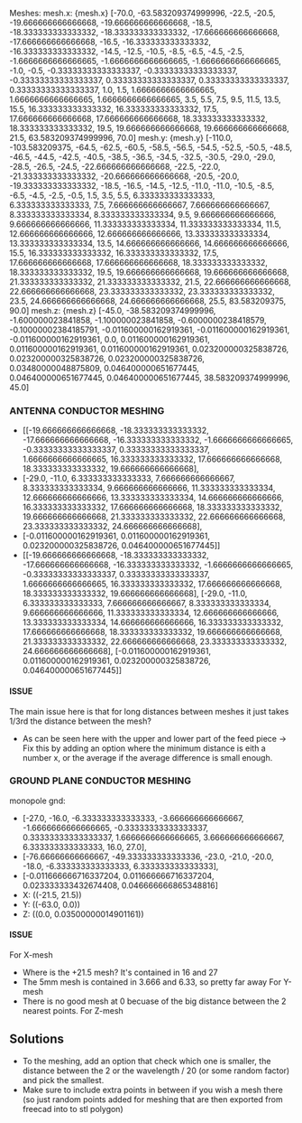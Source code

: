 Meshes:
mesh.x: {mesh.x}
 [-70.0, -63.583209374999996, -22.5, -20.5, -19.666666666666668, -19.666666666666668, -18.5, -18.333333333333332, -18.333333333333332, -17.666666666666668, -17.666666666666668, -16.5, -16.333333333333332, -16.333333333333332, -14.5, -12.5, -10.5, -8.5, -6.5, -4.5, -2.5, -1.6666666666666665, -1.6666666666666665, -1.6666666666666665, -1.0, -0.5, -0.33333333333333337, -0.33333333333333337, -0.33333333333333337, 0.33333333333333337, 0.33333333333333337, 0.33333333333333337, 1.0, 1.5, 1.6666666666666665, 1.6666666666666665, 1.6666666666666665, 3.5, 5.5, 7.5, 9.5, 11.5, 13.5, 15.5, 16.333333333333332, 16.333333333333332, 17.5, 17.666666666666668, 17.666666666666668, 18.333333333333332, 18.333333333333332, 19.5, 19.666666666666668, 19.666666666666668, 21.5, 63.583209374999996, 70.0]
mesh.y: {mesh.y}
 [-110.0, -103.583209375, -64.5, -62.5, -60.5, -58.5, -56.5, -54.5, -52.5, -50.5, -48.5, -46.5, -44.5, -42.5, -40.5, -38.5, -36.5, -34.5, -32.5, -30.5, -29.0, -29.0, -28.5, -26.5, -24.5, -22.666666666666668, -22.5, -22.0, -21.333333333333332, -20.666666666666668, -20.5, -20.0, -19.333333333333332, -18.5, -16.5, -14.5, -12.5, -11.0, -11.0, -10.5, -8.5, -6.5, -4.5, -2.5, -0.5, 1.5, 3.5, 5.5, 6.333333333333333, 6.333333333333333, 7.5, 7.666666666666667, 7.666666666666667, 8.333333333333334, 8.333333333333334, 9.5, 9.666666666666666, 9.666666666666666, 11.333333333333334, 11.333333333333334, 11.5, 12.666666666666666, 12.666666666666666, 13.333333333333334, 13.333333333333334, 13.5, 14.666666666666666, 14.666666666666666, 15.5, 16.333333333333332, 16.333333333333332, 17.5, 17.666666666666668, 17.666666666666668, 18.333333333333332, 18.333333333333332, 19.5, 19.666666666666668, 19.666666666666668, 21.333333333333332, 21.333333333333332, 21.5, 22.666666666666668, 22.666666666666668, 23.333333333333332, 23.333333333333332, 23.5, 24.666666666666668, 24.666666666666668, 25.5, 83.583209375, 90.0]
mesh.z: {mesh.z}
 [-45.0, -38.583209374999996, -1.600000023841858, -1.100000023841858, -0.6000000238418579, -0.10000002384185791, -0.011600000162919361, -0.011600000162919361, -0.011600000162919361, 0.0, 0.011600000162919361, 0.011600000162919361, 0.011600000162919361, 0.023200000325838726, 0.023200000325838726, 0.023200000325838726, 0.03480000048875809, 0.046400000651677445, 0.046400000651677445, 0.046400000651677445, 38.583209374999996, 45.0]


### ANTENNA CONDUCTOR MESHING
- [[-19.666666666666668, -18.333333333333332, -17.666666666666668, -16.333333333333332, -1.6666666666666665, -0.33333333333333337, 0.33333333333333337, 1.6666666666666665, 16.333333333333332, 17.666666666666668, 18.333333333333332, 19.666666666666668], 
- [-29.0, -11.0, 6.333333333333333, 7.666666666666667, 8.333333333333334, 9.666666666666666, 11.333333333333334, 12.666666666666666, 13.333333333333334, 14.666666666666666, 16.333333333333332, 17.666666666666668, 18.333333333333332, 19.666666666666668, 21.333333333333332, 22.666666666666668, 23.333333333333332, 24.666666666666668], 
- [-0.011600000162919361, 0.011600000162919361, 0.023200000325838726, 0.046400000651677445]]
- [[-19.666666666666668, -18.333333333333332, -17.666666666666668, -16.333333333333332, -1.6666666666666665, -0.33333333333333337, 0.33333333333333337, 1.6666666666666665, 16.333333333333332, 17.666666666666668, 18.333333333333332, 19.666666666666668], [-29.0, -11.0, 6.333333333333333, 7.666666666666667, 8.333333333333334, 9.666666666666666, 11.333333333333334, 12.666666666666666, 13.333333333333334, 14.666666666666666, 16.333333333333332, 17.666666666666668, 18.333333333333332, 19.666666666666668, 21.333333333333332, 22.666666666666668, 23.333333333333332, 24.666666666666668], [-0.011600000162919361, 0.011600000162919361, 0.023200000325838726, 0.046400000651677445]]

#### ISSUE
The main issue here is that for long distances between meshes it just takes 1/3rd the distance between the mesh?
- As can be seen here with the upper and lower part of the feed piece
-> Fix this by adding an option where the minimum distance is eith a number x, or the average if the average difference is small enough.

### GROUND PLANE CONDUCTOR MESHING
monopole gnd: 
- [-27.0, -16.0, -6.333333333333333, -3.666666666666667, -1.6666666666666665, -0.33333333333333337, 0.33333333333333337, 1.6666666666666665, 3.666666666666667, 6.333333333333333, 16.0, 27.0], 
- [-76.66666666666667, -49.333333333333336, -23.0, -21.0, -20.0, -18.0, -6.333333333333333, 6.333333333333333], 
- [-0.011666666716337204, 0.011666666716337204, 0.023333333432674408, 0.046666666865348816]
- X: ((-21.5, 21.5))
- Y: ((-63.0, 0.0))
- Z: ((0.0, 0.03500000014901161))



#### ISSUE
For X-mesh
- Where is the +21.5 mesh? It's contained in 16 and 27
- The 5mm mesh is contained in 3.666 and 6.33, so pretty far away
For Y-mesh
- There is no good mesh at 0 becuase of the big distance between the 2 nearest points.
For Z-mesh

## Solutions
- To the meshing, add an option that check which one is smaller, the distance between the 2 or the wavelength / 20 (or some random factor) and pick the smallest.
- Make sure to include extra points in between if you wish a mesh there (so just random points added for meshing that are then exported from freecad into to stl polygon)
